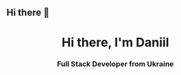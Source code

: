 ## Hi there 👋
<div id="header" align="center">
  <h1>Hi there, I'm Daniil</h1>
  <h3>Full Stack Developer from Ukraine</h3>
</div>
<!--
**haldaniko/haldaniko** is a ✨ _special_ ✨ repository because its `README.md` (this file) appears on your GitHub profile.

Here are some ideas to get you started:

- 🔭 I’m currently working on ...
- 🌱 I’m currently learning ...
- 👯 I’m looking to collaborate on ...
- 🤔 I’m looking for help with ...
- 💬 Ask me about ...
- 📫 How to reach me: ...
- 😄 Pronouns: ...
- ⚡ Fun fact: ...
-->
